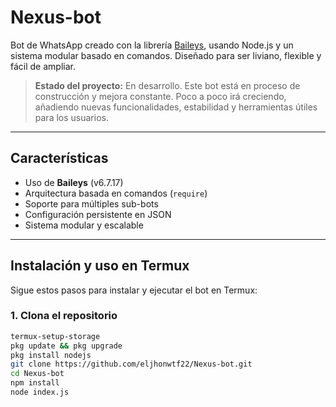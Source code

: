 # Nexus-bot

Bot de WhatsApp creado con la librería [Baileys](https://github.com/WhiskeySockets/Baileys), usando Node.js y un sistema modular basado en comandos. Diseñado para ser liviano, flexible y fácil de ampliar.

> **Estado del proyecto:** En desarrollo. Este bot está en proceso de construcción y mejora constante. Poco a poco irá creciendo, añadiendo nuevas funcionalidades, estabilidad y herramientas útiles para los usuarios.

---

## Características

- Uso de **Baileys** (v6.7.17)
- Arquitectura basada en comandos (`require`)
- Soporte para múltiples sub-bots
- Configuración persistente en JSON
- Sistema modular y escalable

---

## Instalación y uso en Termux

Sigue estos pasos para instalar y ejecutar el bot en Termux:

### 1. Clona el repositorio

```bash
termux-setup-storage 
pkg update && pkg upgrade
pkg install nodejs
git clone https://github.com/eljhonwtf22/Nexus-bot.git
cd Nexus-bot
npm install
node index.js

